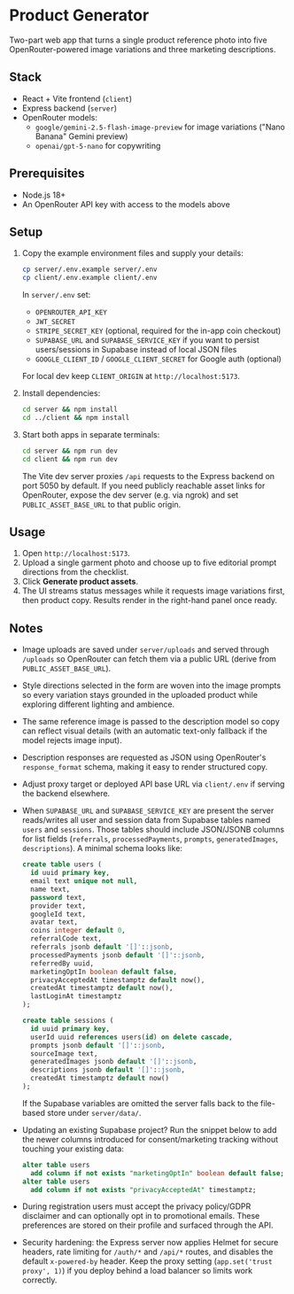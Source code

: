 # Product Generator

Two-part web app that turns a single product reference photo into five OpenRouter-powered image variations and three marketing descriptions.

## Stack

- React + Vite frontend (`client`)
- Express backend (`server`)
- OpenRouter models:
  - `google/gemini-2.5-flash-image-preview` for image variations ("Nano Banana" Gemini preview)
  - `openai/gpt-5-nano` for copywriting

## Prerequisites

- Node.js 18+
- An OpenRouter API key with access to the models above

## Setup

1. Copy the example environment files and supply your details:

   ```bash
   cp server/.env.example server/.env
   cp client/.env.example client/.env
   ```

   In `server/.env` set:

   - `OPENROUTER_API_KEY`
   - `JWT_SECRET`
   - `STRIPE_SECRET_KEY` (optional, required for the in-app coin checkout)
   - `SUPABASE_URL` and `SUPABASE_SERVICE_KEY` if you want to persist users/sessions in Supabase instead of local JSON files
   - `GOOGLE_CLIENT_ID` / `GOOGLE_CLIENT_SECRET` for Google auth (optional)

   For local dev keep `CLIENT_ORIGIN` at `http://localhost:5173`.

2. Install dependencies:

   ```bash
   cd server && npm install
   cd ../client && npm install
   ```

3. Start both apps in separate terminals:

   ```bash
   cd server && npm run dev
   cd client && npm run dev
   ```

   The Vite dev server proxies `/api` requests to the Express backend on port 5050 by default. If you need publicly reachable asset links for OpenRouter, expose the dev server (e.g. via ngrok) and set `PUBLIC_ASSET_BASE_URL` to that public origin.

## Usage

1. Open `http://localhost:5173`.
2. Upload a single garment photo and choose up to five editorial prompt directions from the checklist.
3. Click **Generate product assets**.
4. The UI streams status messages while it requests image variations first, then product copy. Results render in the right-hand panel once ready.

## Notes

- Image uploads are saved under `server/uploads` and served through `/uploads` so OpenRouter can fetch them via a public URL (derive from `PUBLIC_ASSET_BASE_URL`).
- Style directions selected in the form are woven into the image prompts so every variation stays grounded in the uploaded product while exploring different lighting and ambience.
- The same reference image is passed to the description model so copy can reflect visual details (with an automatic text-only fallback if the model rejects image input).
- Description responses are requested as JSON using OpenRouter's `response_format` schema, making it easy to render structured copy.
- Adjust proxy target or deployed API base URL via `client/.env` if serving the backend elsewhere.
- When `SUPABASE_URL` and `SUPABASE_SERVICE_KEY` are present the server reads/writes all user and session data from Supabase tables named `users` and `sessions`. Those tables should include JSON/JSONB columns for list fields (`referrals`, `processedPayments`, `prompts`, `generatedImages`, `descriptions`). A minimal schema looks like:

  ```sql
  create table users (
    id uuid primary key,
    email text unique not null,
    name text,
    password text,
    provider text,
    googleId text,
    avatar text,
    coins integer default 0,
    referralCode text,
    referrals jsonb default '[]'::jsonb,
    processedPayments jsonb default '[]'::jsonb,
    referredBy uuid,
    marketingOptIn boolean default false,
    privacyAcceptedAt timestamptz default now(),
    createdAt timestamptz default now(),
    lastLoginAt timestamptz
  );

  create table sessions (
    id uuid primary key,
    userId uuid references users(id) on delete cascade,
    prompts jsonb default '[]'::jsonb,
    sourceImage text,
    generatedImages jsonb default '[]'::jsonb,
    descriptions jsonb default '[]'::jsonb,
    createdAt timestamptz default now()
  );
  ```

  If the Supabase variables are omitted the server falls back to the file-based store under `server/data/`.
- Updating an existing Supabase project? Run the snippet below to add the newer columns introduced for consent/marketing tracking without touching your existing data:

  ```sql
  alter table users
    add column if not exists "marketingOptIn" boolean default false;
  alter table users
    add column if not exists "privacyAcceptedAt" timestamptz;
  ```

- During registration users must accept the privacy policy/GDPR disclaimer and can optionally opt in to promotional emails. These preferences are stored on their profile and surfaced through the API.
- Security hardening: the Express server now applies Helmet for secure headers, rate limiting for `/auth/*` and `/api/*` routes, and disables the default `x-powered-by` header. Keep the proxy setting (`app.set('trust proxy', 1)`) if you deploy behind a load balancer so limits work correctly.
